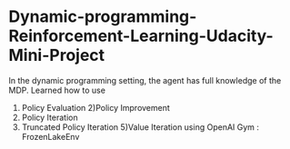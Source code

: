 # Dynamic-programming-Reinforcement-Learning-Udacity-Mini-Project
In the dynamic programming setting, the agent has full knowledge of the MDP.
Learned how to use 
1) Policy Evaluation
2)Policy Improvement 
3) Policy Iteration 
4) Truncated Policy Iteration 
5)Value Iteration 
using OpenAI Gym : FrozenLakeEnv
